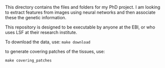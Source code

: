 This directory contains the files and folders for my PhD project. I am looking to extract features from images using neural networks and then associate these the genetic information.

This repository is designed to be executable by anyone at the EBI, or who uses LSF at their research institute.

To download the data, use:
`make download`

to generate covering patches of the tissues, use:

`make covering_patches`
